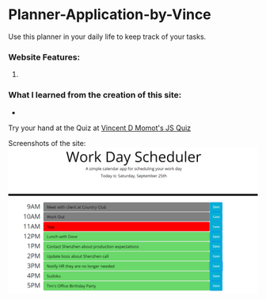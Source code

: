 # Planner-Application-by-Vince
Use this planner in your daily life to keep track of your tasks.

### Website Features:
1) 


### What I learned from the creation of this site:
* 

Try your hand at the Quiz at [Vincent D Momot's JS Quiz](https://vincentmomot.github.io/Vince-s-JavaScript-Quiz/index)

Screenshots of the site:
![This is an image of my main page](assets/ss.png)